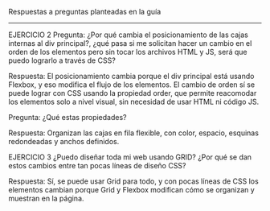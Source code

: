 Respuestas a preguntas planteadas en la guía
***********************************************************************
EJERCICIO 2
Pregunta:
¿Por qué cambia el posicionamiento de las cajas internas al div principal?, 
¿qué pasa si me solicitan hacer un cambio en el orden de los elementos pero sin tocar los archivos HTML y JS, será que puedo lograrlo a través de CSS?

Respuesta:
El posicionamiento cambia porque el div principal está usando Flexbox, y eso modifica el flujo de los elementos. El cambio de orden sí se puede lograr con CSS usando la propiedad order, que permite reacomodar los elementos solo a nivel visual, sin necesidad de usar HTML ni código JS.

Pregunta:
¿Qué estas propiedades?

Respuesta:
Organizan las cajas en fila flexible, con color, espacio, esquinas redondeadas y anchos definidos.

EJERCICIO 3 
¿Puedo diseñar toda mi web usando GRID? ¿Por qué se dan estos cambios entre tan pocas líneas de diseño CSS?

Respuesta:
Sí, se puede usar Grid para todo, y con pocas líneas de CSS los elementos cambian porque Grid y Flexbox modifican cómo se organizan y muestran en la página.

